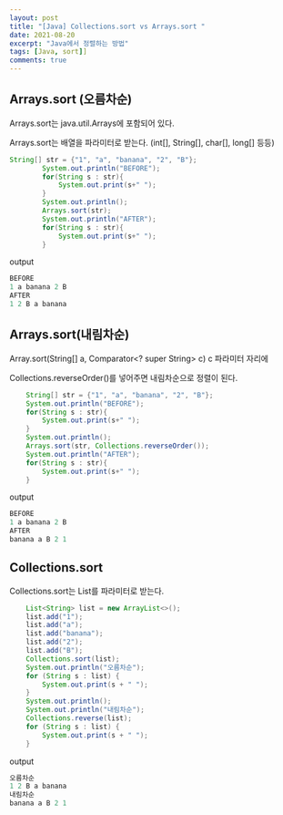 ```yaml
---
layout: post
title: "[Java] Collections.sort vs Arrays.sort "
date: 2021-08-20
excerpt: "Java에서 정렬하는 방법"
tags: [Java, sort]]
comments: true
---
```

## Arrays.sort (오름차순)

Arrays.sort는 java.util.Arrays에 포함되어 있다. 

Arrays.sort는 배열을 파라미터로 받는다. (int[], String[], char[], long[] 등등) 

```java
String[] str = {"1", "a", "banana", "2", "B"};
        System.out.println("BEFORE");
        for(String s : str){
            System.out.print(s+" ");
        }
        System.out.println();
        Arrays.sort(str);
        System.out.println("AFTER");
        for(String s : str){
            System.out.print(s+" ");
        }
```

output

```java
BEFORE
1 a banana 2 B 
AFTER
1 2 B a banana
```

## Arrays.sort(내림차순)

Array.sort(String[] a, Comparator<? super String> c) c 파라미터 자리에 

Collections.reverseOrder()를 넣어주면 내림차순으로 정렬이 된다. 

```java
	String[] str = {"1", "a", "banana", "2", "B"};
	System.out.println("BEFORE");
	for(String s : str){
	    System.out.print(s+" ");
	}
	System.out.println();
	Arrays.sort(str, Collections.reverseOrder());
	System.out.println("AFTER");
	for(String s : str){
	    System.out.print(s+" ");
	}
```

output

```java
BEFORE
1 a banana 2 B 
AFTER
banana a B 2 1
```

## Collections.sort

Collections.sort는 List를 파라미터로 받는다. 

```java
	List<String> list = new ArrayList<>();
	list.add("1");
	list.add("a");
	list.add("banana");
	list.add("2");
	list.add("B");
	Collections.sort(list);
	System.out.println("오름차순");
	for (String s : list) {
	    System.out.print(s + " ");
	}
	System.out.println();
	System.out.println("내림차순");
	Collections.reverse(list);
	for (String s : list) {
	    System.out.print(s + " ");
	}
```

output

```java
오름차순
1 2 B a banana 
내림차순
banana a B 2 1
```
